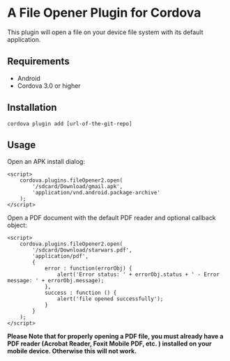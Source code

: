 A File Opener Plugin for Cordova
==========================
This plugin will open a file on your device file system with its default application.

Requirements
-------------
- Android
- Cordova 3.0 or higher

Installation
-------------
    cordova plugin add [url-of-the-git-repo]

Usage
------
Open an APK install dialog:
    
    <script>
        cordova.plugins.fileOpener2.open(
            '/sdcard/Download/gmail.apk', 
            'application/vnd.android.package-archive'
        );
    </script>
    
Open a PDF document with the default PDF reader and optional callback object:

    <script>
        cordova.plugins.fileOpener2.open(
    	    '/sdcard/Download/starwars.pdf', 
    	    'application/pdf', 
    	    { 
    		    error : function(errorObj) { 
    			    alert('Error status: ' + errorObj.status + ' - Error message: ' + errorObj.message); 
    		    },
    		    success : function () {
    			    alert('file opened successfully'); 				
    		    }
    	    }
        );
    </script>
    
__Please Note that for properly opening a PDF file, you must already have a PDF reader (Acrobat Reader, Foxit Mobile PDF, etc. ) installed on your mobile device. Otherwise this will not work.__

